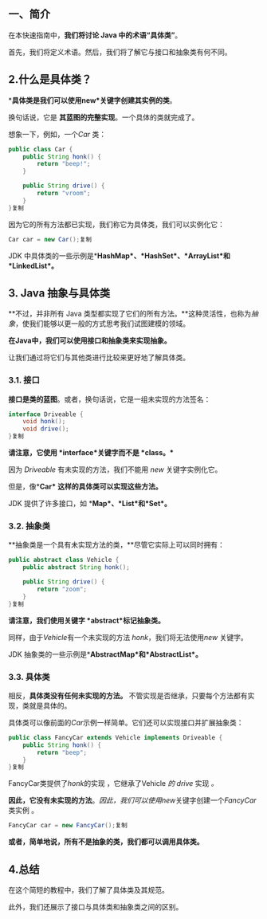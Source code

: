 ## **一、简介**

在本快速指南中，**我们将讨论 Java 中的术语“具体类”**。

首先，我们将定义术语。然后，我们将了解它与接口和抽象类有何不同。

## **2.什么是具体类？**

***具体类是我们可以使用new\*关键字创建其实例的类**。

换句话说，它是 **其蓝图的完整实现**。一个具体的类就完成了。

想象一下，例如，一个*Car* 类：

```java
public class Car {
    public String honk() {
        return "beep!";
    }

    public String drive() {
        return "vroom";
    }
}复制
```

因为它的所有方法都已实现，我们称它为具体类，我们可以实例化它：

```java
Car car = new Car();复制
```

JDK 中具体类的一些示例是***HashMap\*、\*HashSet\*、\*ArrayList\*和\*LinkedList\*。**

## **3. Java 抽象与具体类**

**不过，并非所有 Java 类型都实现了它们的所有方法。**这种灵活性，也称为*抽象*，使我们能够以更一般的方式思考我们试图建模的领域。

**在Java中，我们可以使用接口和抽象类来实现抽象。**

让我们通过将它们与其他类进行比较来更好地了解具体类。

### **3.1. 接口**

**接口是类的蓝图**。或者，换句话说，它是一组未实现的方法签名：

```java
interface Driveable {
    void honk();
    void drive();
}复制
```

**请注意，它使用 \*interface\*关键字而不是 \*class。\***

因为 *Driveable* 有未实现的方法，我们不能用 *new* 关键字实例化它。

但是，像***Car\*** **这样的具体类可以实现这些方法。**

JDK 提供了许多接口，如 ***Map\*、\*List\*和\*Set\*。**

### **3.2. 抽象类**

**抽象类是一个具有未实现方法的类，**尽管它实际上可以同时拥有：

```java
public abstract class Vehicle {
    public abstract String honk();

    public String drive() {
        return "zoom";
    }
}复制
```

**请注意，我们使用关键字 \*abstract\*标记抽象类。**

同样，由于*Vehicle*有一个未实现的方法 *honk*，我们将无法使用*new* 关键字。

JDK 抽象类的一些示例是***AbstractMap\*和\*AbstractList\*。**

### **3.3. 具体类**

相反，**具体类没有任何未实现的方法。** 不管实现是否继承，只要每个方法都有实现，类就是具体的。

具体类可以像前面的*Car*示例一样简单。它们还可以实现接口并扩展抽象类：

```java
public class FancyCar extends Vehicle implements Driveable {
    public String honk() { 
        return "beep";
    }
}复制
```

FancyCar类提供了*honk*的实现 ，它继承了Vehicle *的* *drive* 实现 *。*

**因此，它没有未实现的方法**。*因此，我们可以使用new*关键字创建一个*FancyCar*类实例 。

```java
FancyCar car = new FancyCar();复制
```

**或者，简单地说，所有不是抽象的类，我们都可以调用具体类。**

## **4.总结**

在这个简短的教程中，我们了解了具体类及其规范。

此外，我们还展示了接口与具体类和抽象类之间的区别。